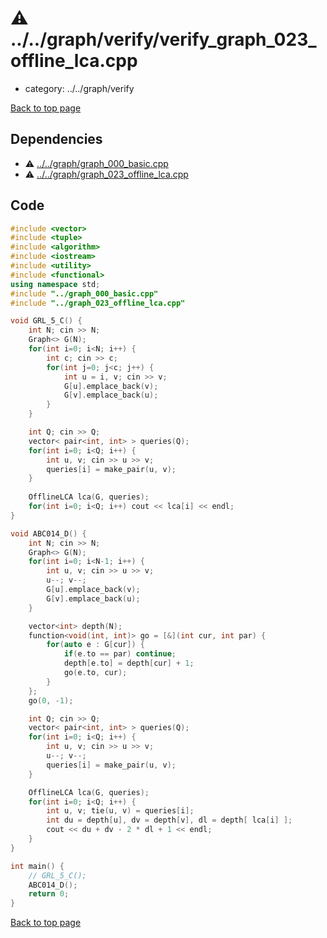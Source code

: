 <!-- mathjax config similar to math.stackexchange -->
<script type="text/javascript" async
  src="https://cdnjs.cloudflare.com/ajax/libs/mathjax/2.7.5/MathJax.js?config=TeX-MML-AM_CHTML">
</script>
<script type="text/x-mathjax-config">
  MathJax.Hub.Config({
    TeX: { equationNumbers: { autoNumber: "AMS" }},
    tex2jax: {
      inlineMath: [ ['$','$'] ],
      processEscapes: true
    },
    "HTML-CSS": { matchFontHeight: false },
    displayAlign: "left",
    displayIndent: "2em"
  });
</script>

<script type="text/javascript" src="https://cdnjs.cloudflare.com/ajax/libs/jquery/3.4.1/jquery.min.js"></script>
<script type="text/javascript" src="../../../assets/js/balloons.js"></script>
<script type="text/javascript" src="../../../assets/js/copy-button.js"></script>
<link rel="stylesheet" href="../../../assets/css/copy-button.css" />


# :warning: ../../graph/verify/verify_graph_023_offline_lca.cpp
* category: ../../graph/verify


[Back to top page](../../../index.html)



## Dependencies
* :warning: [../../graph/graph_000_basic.cpp](../graph_000_basic.cpp.html)
* :warning: [../../graph/graph_023_offline_lca.cpp](../graph_023_offline_lca.cpp.html)


## Code
```cpp
#include <vector>
#include <tuple>
#include <algorithm>
#include <iostream>
#include <utility>
#include <functional>
using namespace std;
#include "../graph_000_basic.cpp"
#include "../graph_023_offline_lca.cpp"

void GRL_5_C() {
    int N; cin >> N;
    Graph<> G(N);
    for(int i=0; i<N; i++) {
        int c; cin >> c;
        for(int j=0; j<c; j++) {
            int u = i, v; cin >> v;
            G[u].emplace_back(v);
            G[v].emplace_back(u);
        }
    }

    int Q; cin >> Q;
    vector< pair<int, int> > queries(Q);
    for(int i=0; i<Q; i++) {
        int u, v; cin >> u >> v;
        queries[i] = make_pair(u, v);
    }
    
    OfflineLCA lca(G, queries);
    for(int i=0; i<Q; i++) cout << lca[i] << endl;
}

void ABC014_D() {
    int N; cin >> N;
    Graph<> G(N);
    for(int i=0; i<N-1; i++) {
        int u, v; cin >> u >> v;
        u--; v--;
        G[u].emplace_back(v);
        G[v].emplace_back(u);
    }

    vector<int> depth(N);
    function<void(int, int)> go = [&](int cur, int par) {
        for(auto e : G[cur]) {
            if(e.to == par) continue;
            depth[e.to] = depth[cur] + 1;
            go(e.to, cur);
        }
    };
    go(0, -1);

    int Q; cin >> Q;
    vector< pair<int, int> > queries(Q);
    for(int i=0; i<Q; i++) {
        int u, v; cin >> u >> v;
        u--; v--;
        queries[i] = make_pair(u, v);
    }

    OfflineLCA lca(G, queries);
    for(int i=0; i<Q; i++) {
        int u, v; tie(u, v) = queries[i];
        int du = depth[u], dv = depth[v], dl = depth[ lca[i] ];
        cout << du + dv - 2 * dl + 1 << endl;
    }
}

int main() {
    // GRL_5_C();
    ABC014_D();
    return 0;
}

```

[Back to top page](../../../index.html)

